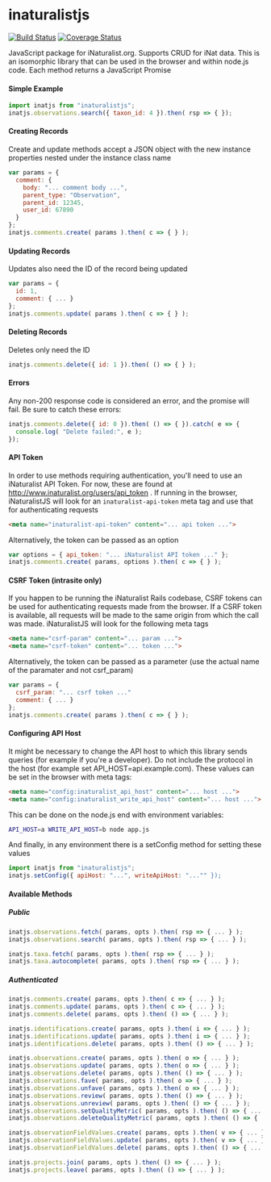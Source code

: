 # inaturalistjs
[![Build Status](https://travis-ci.org/inaturalist/inaturalistjs.svg?branch=master)](https://travis-ci.org/inaturalist/inaturalistjs)
[![Coverage Status](https://coveralls.io/repos/github/inaturalist/inaturalistjs/badge.svg?branch=master)](https://coveralls.io/github/inaturalist/inaturalistjs?branch=master)

JavaScript package for iNaturalist.org. Supports CRUD for iNat data. This
is an isomorphic library that can be used in the browser and within
node.js code. Each method returns a JavaScript Promise

#### Simple Example
```js
import inatjs from "inaturalistjs";
inatjs.observations.search({ taxon_id: 4 }).then( rsp => { });
```

#### Creating Records

Create and update methods accept a JSON object with the new instance properties
nested under the instance class name

```js
var params = {
  comment: {
    body: "... comment body ...",
    parent_type: "Observation",
    parent_id: 12345,
    user_id: 67890
  }
};
inatjs.comments.create( params ).then( c => { } );
```

#### Updating Records

Updates also need the ID of the record being updated

```js
var params = {
  id: 1,
  comment: { ... }
};
inatjs.comments.update( params ).then( c => { } );
```

#### Deleting Records

Deletes only need the ID

```js
inatjs.comments.delete({ id: 1 }).then( () => { } );
```

#### Errors

Any non-200 response code is considered an error, and the promise will fail. Be
sure to catch these errors:

```js
inatjs.comments.delete({ id: 0 }).then( () => { }).catch( e => {
  console.log( "Delete failed:", e );
});
```

#### API Token

In order to use methods requiring authentication, you'll need to use an
iNaturalist API Token. For now, these are found at
http://www.inaturalist.org/users/api_token . If running in the browser,
iNaturalistJS will look for an `inaturalist-api-token` meta tag and use that for
authenticating requests

```html
<meta name="inaturalist-api-token" content="... api token ...">
```

Alternatively, the token can be passed as an option

```js
var options = { api_token: "... iNaturalist API token ..." };
inatjs.comments.create( params, options ).then( c => { } );
```

#### CSRF Token (intrasite only)

If you happen to be running the iNaturalist Rails codebase, CSRF tokens can
be used for authenticating requests made from the browser. If a CSRF token is
available, all requests will be made to the same origin from which the call
was made. iNaturalistJS will look for the following meta tags

```html
<meta name="csrf-param" content="... param ...">
<meta name="csrf-token" content="... token ...">
```

Alternatively, the token can be passed as a parameter (use the actual
name of the paramater and not csrf_param)

```js
var params = {
  csrf_param: "... csrf token ..."
  comment: { ... }
};
inatjs.comments.create( params ).then( c => { } );
```

#### Configuring API Host

It might be necessary to change the API host to which this library sends queries
(for example if you're a developer). Do not include the protocol in the host
(for example set API_HOST=api.example.com). These values can be set in the
browser with meta tags:

```html
<meta name="config:inaturalist_api_host" content="... host ...">
<meta name="config:inaturalist_write_api_host" content="... host ...">
```

This can be done on the node.js end with environment variables:

```bash
API_HOST=a WRITE_API_HOST=b node app.js
```

And finally, in any environment there is a setConfig method for setting these
values

```js
import inatjs from "inaturalistjs";
inatjs.setConfig({ apiHost: "...", writeApiHost: "..."" });
```

#### Available Methods

##### Public

```js
inatjs.observations.fetch( params, opts ).then( rsp => { ... } );
inatjs.observations.search( params, opts ).then( rsp => { ... } );

inatjs.taxa.fetch( params, opts ).then( rsp => { ... } );
inatjs.taxa.autocomplete( params, opts ).then( rsp => { ... } );
```

##### Authenticated

```js
inatjs.comments.create( params, opts ).then( c => { ... } );
inatjs.comments.update( params, opts ).then( c => { ... } );
inatjs.comments.delete( params, opts ).then( () => { ... } );

inatjs.identifications.create( params, opts ).then( i => { ... } );
inatjs.identifications.update( params, opts ).then( i => { ... } );
inatjs.identifications.delete( params, opts ).then( () => { ... } );

inatjs.observations.create( params, opts ).then( o => { ... } );
inatjs.observations.update( params, opts ).then( o => { ... } );
inatjs.observations.delete( params, opts ).then( () => { ... } );
inatjs.observations.fave( params, opts ).then( o => { ... } );
inatjs.observations.unfave( params, opts ).then( o => { ... } );
inatjs.observations.review( params, opts ).then( () => { ... } );
inatjs.observations.unreview( params, opts ).then( () => { ... } );
inatjs.observations.setQualityMetric( params, opts ).then( () => { ... } );
inatjs.observations.deleteQualityMetric( params, opts ).then( () => { ... } );

inatjs.observationFieldValues.create( params, opts ).then( v => { ... } );
inatjs.observationFieldValues.update( params, opts ).then( v => { ... } );
inatjs.observationFieldValues.delete( params, opts ).then( () => { ... } );

inatjs.projects.join( params, opts ).then( () => { ... } );
inatjs.projects.leave( params, opts ).then( () => { ... } );
```
